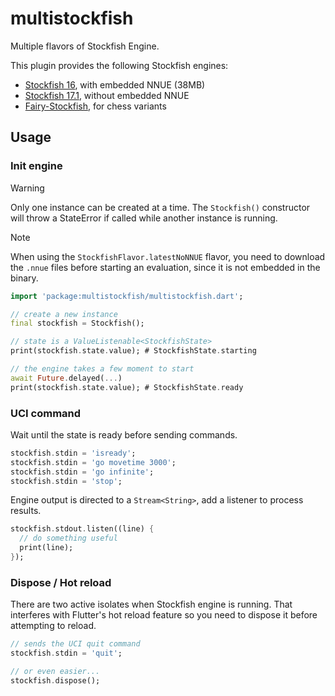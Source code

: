 # multistockfish

Multiple flavors of Stockfish Engine.

This plugin provides the following Stockfish engines:

* [Stockfish 16](https://stockfishchess.org), with embedded NNUE (38MB)
* [Stockfish 17.1](https://stockfishchess.org), without embedded NNUE
* [Fairy-Stockfish](https://fairy-stockfish.github.io), for chess variants

## Usage

### Init engine

> [!WARNING]
> Only one instance can be created at a time. The `Stockfish()` constructor
> will throw a StateError if called while another instance is running.

> [!NOTE]
> When using the `StockfishFlavor.latestNoNNUE` flavor, you need to download the `.nnue` files before
> starting an evaluation, since it is not embedded in the binary.

```dart
import 'package:multistockfish/multistockfish.dart';

// create a new instance
final stockfish = Stockfish();

// state is a ValueListenable<StockfishState>
print(stockfish.state.value); # StockfishState.starting

// the engine takes a few moment to start
await Future.delayed(...)
print(stockfish.state.value); # StockfishState.ready
```

### UCI command

Wait until the state is ready before sending commands.

```dart
stockfish.stdin = 'isready';
stockfish.stdin = 'go movetime 3000';
stockfish.stdin = 'go infinite';
stockfish.stdin = 'stop';
```

Engine output is directed to a `Stream<String>`, add a listener to process results.

```dart
stockfish.stdout.listen((line) {
  // do something useful
  print(line);
});
```

### Dispose / Hot reload

There are two active isolates when Stockfish engine is running. That interferes with Flutter's hot reload feature so you need to dispose it before attempting to reload.

```dart
// sends the UCI quit command
stockfish.stdin = 'quit';

// or even easier...
stockfish.dispose();
```
